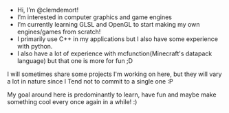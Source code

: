 - Hi, I’m @clemdemort!
- I’m interested in computer graphics and game engines
- I’m currently learning GLSL and OpenGL
  to start making my own engines/games from scratch!
- I primarily use C++ in my applications
  but I also have some experience with python.
- I also have a lot of experience with
  mcfunction(Minecraft's datapack language)
  but that one is more for fun ;D

I will sometimes share some projects I'm working on
here, but they will vary a lot in nature since I
Tend not to commit to a single one :P

My goal around here is predominantly to learn,
have fun and maybe make something cool every
once again in a while! :)
